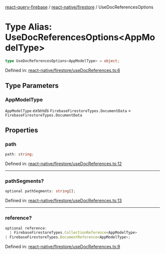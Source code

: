[react-query-firebase](../../../modules.md) / [react-native/firestore](../index.md) / UseDocReferencesOptions

# Type Alias: UseDocReferencesOptions\<AppModelType\>

```ts
type UseDocReferencesOptions<AppModelType> = object;
```

Defined in: [react-native/firestore/useDocReferences.ts:6](https://github.com/vpishuk/react-query-firebase/blob/43c0734068a570cd646254bb366ccd8007f7dfed/react-native/firestore/useDocReferences.ts#L6)

## Type Parameters

### AppModelType

`AppModelType` *extends* `FirebaseFirestoreTypes.DocumentData` = `FirebaseFirestoreTypes.DocumentData`

## Properties

### path

```ts
path: string;
```

Defined in: [react-native/firestore/useDocReferences.ts:12](https://github.com/vpishuk/react-query-firebase/blob/43c0734068a570cd646254bb366ccd8007f7dfed/react-native/firestore/useDocReferences.ts#L12)

***

### pathSegments?

```ts
optional pathSegments: string[];
```

Defined in: [react-native/firestore/useDocReferences.ts:13](https://github.com/vpishuk/react-query-firebase/blob/43c0734068a570cd646254bb366ccd8007f7dfed/react-native/firestore/useDocReferences.ts#L13)

***

### reference?

```ts
optional reference: 
  | FirebaseFirestoreTypes.CollectionReference<AppModelType>
| FirebaseFirestoreTypes.DocumentReference<AppModelType>;
```

Defined in: [react-native/firestore/useDocReferences.ts:9](https://github.com/vpishuk/react-query-firebase/blob/43c0734068a570cd646254bb366ccd8007f7dfed/react-native/firestore/useDocReferences.ts#L9)

